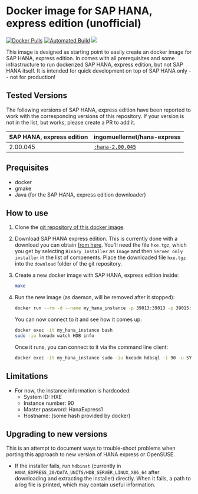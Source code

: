 # Docker image for SAP HANA, express edition (unofficial)

[![Docker Pulls](https://img.shields.io/docker/pulls/ingomuellernet/hana-express.svg)](https://hub.docker.com/r/ingomuellernet/hana-express/)
[![Automated Build](https://img.shields.io/docker/automated/ingomuellernet/hana-express.svg)](https://hub.docker.com/r/ingomuellernet/hana-express/)
[![](https://images.microbadger.com/badges/image/ingomuellernet/hana-express.svg)](https://microbadger.com/images/ingomuellernet/hana-express)

This image is designed as starting point to easily create an docker image for SAP HANA, express edition. In comes with all prerequisites and some infrastructure to run dockerized SAP HANA, express edition, but not SAP HANA itself. It is intended for quick development on top of SAP HANA only -- not for production!

## Tested Versions

The following versions of SAP HANA, express edition have been reported to work with the corresponding versions of this repository. If your version is not in the list, but works, please create a PR to add it.

| SAP HANA, express edition | ingomuellernet/hana-express |
|---------------------------|-----------------------------|
| 2.00.045                  | [`:hana-2.00.045`](https://hub.docker.com/repository/docker/ingomuellernet/hana-express/tags) |

## Prequisites

* docker
* gmake
* Java (for the SAP HANA, express edition downloader)

## How to use

1. Clone the [git repository of this docker image](https://github.com/ingomueller-net/docker-hana-express).

2. Download SAP HANA express edition. This is currently done with a download you can obtain [from here](https://www.sap.com/cmp/td/sap-hana-express-edition.html). You'll need the file `hxe.tgz`, which you get by selecting `Binary Installer` as `Image` and then `Server only installer` in the list of compenents. Place the downloaded file `hxe.tgz` into the `download` folder of the git repository.

3. Create a new docker image with SAP HANA, express edition inside:

   ```bash
   make
   ```

4. Run the new image (as daemon, will be removed after it stopped):

   ```bash
   docker run --rm -d --name my_hana_instance -p 39013:39013 -p 39015:39015 -p 39018:39018 -p 4390:4390 -p 8090:8090 -p 59013:59013 -p 59014:59014 hana-express
   ```

    You can now connect to it and see how it comes up:

   ```bash
   docker exec -it my_hana_instance bash
   sudo -iu hxeadm watch HDB info
   ```

    Once it runs, you can connect to it via the command line client:

   ```bash
   docker exec -it my_hana_instance sudo -iu hxeadm hdbsql -i 90 -u SYSTEM -p HanaExpress1
   ```

## Limitations

* For now, the instance information is hardcoded:
  * System ID: HXE
  * Instance number: 90
  * Master password: HanaExpress1
  * Hostname: (some hash provided by docker)

## Upgrading to new versions

This is an attempt to document ways to trouble-shoot problems when porting this approach to new version of HANA express or OpenSUSE.

* If the installer fails, run `hdbinst` (currently in `HANA_EXPRESS_20/DATA_UNITS/HDB_SERVER_LINUX_X86_64` after downloading and extracting the installer) directly. When it fails, a path to a log file is printed, which may contain useful information.

